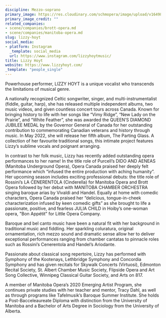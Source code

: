 ```yaml
---
discipline: Mezzo-soprano
primary_image: https://res.cloudinary.com/schmopera/image/upload/v1649864282/media/2022/04/LizzyHoyt_fr4ohb.jpg
primary_image_credit: ""
related_companies:
- scene/companies/brott-opera.md
- scene/companies/manitoba-opera.md
slug: lizzy-hoyt
social_media:
- platform: Instagram
  _template: social_media
  url: https://www.instagram.com/lizzyhoytmusic/
title: Lizzy Hoyt
website: https://www.lizzyhoyt.com/
_template: "people_single"
---
```

Powerhouse performer, LIZZY HOYT is a unique vocalist who transcends the limitations of musical genre.

A nationally recognized Celtic songwriter, singer, and multi-instrumentalist (fiddle, guitar, harp), she has released multiple independent albums, two music videos, and given countless concert tours across Canada. Known for bringing history to life with her songs like “Vimy Ridge”, “New Lady on the Prairie”, and “White Feather”, she was awarded the QUEEN’S DIAMOND JUBILEE MEDAL by the Governor General of Canada for her outstanding contribution to commemorating Canadian veterans and history through music. In May 2022, she will release her fifth album, The Parting Glass. A collection of her favourite traditional songs, this intimate project features Lizzy’s sublime vocals and poignant arranging.

In contrast to her folk music, Lizzy has recently added outstanding opera performances to her name! In the title role of Purcell’s DIDO AND AENEAS (Manitoba Underground Opera), Opera Canada praised her deeply felt performance which “infused the entire production with aching humanity”. Her upcoming season includes exciting professional debuts: the title role of Rossini’s LA CENERENTOLA (Cinderella) for Manitoba Opera and Brott Opera followed by her debut with MANITOBA CHAMBER ORCHESTRA singing baroque arias by Vivaldi and Handel. Equally at home with comedic characters, Opera Canada praised her “delicious, tongue-in-cheek characterization infused by keen comedic gifts” as she brought to life a passionate, positive, and fearless JULIA CHILD in Hoiby’s one-woman opera, "Bon Appétit” for Little Opera Company.  
  
Baroque and bel canto music have been a natural fit with her background in traditional music and fiddling. Her sparkling coluratura, original ornamentation, rich mezzo sound and dramatic sense allow her to deliver exceptional performances ranging from chamber cantatas to pinnacle roles such as Rossini’s Cenerentola and Handel’s Ariodante.  
  
Passionate about classical song repertoire, Lizzy has performed with Symphony of the Kootenays, Lethbridge Symphony and Concordia Symphony and has given recitals for Skywalk Concerts (Virtuosi), Edmonton Recital Society, St. Albert Chamber Music Society, Flipside Opera and Art Song Collective, Winnipeg Classical Guitar Society, and Arts on 817.  
  
A member of Manitoba Opera’s 2020 Emerging Artist Program, she continues private studies with her teacher and mentor, Tracy Dahl, as well as through programs like Tafelmusik’s Baroque Summer Institute. She holds a Post-Bacceleaureate Diploma with distinction from the University of Manitoba and a Bachelor of Arts Degree in Sociology from the University of Alberta.